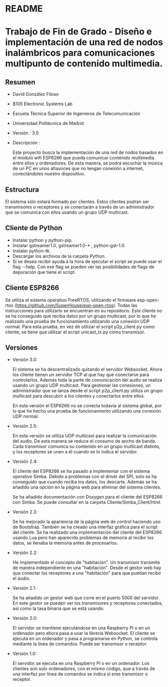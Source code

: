 # README #

# Trabajo de Fin de Grado - Diseño e implementación de una red de nodos inalámbricos para comunicaciones multipunto de contenido multimedia.

##	Resumen
+ David González Filoso
+ B105 Electronic Systems Lab
+ Escuela Técnica Superior de Ingenieros de Telecomunicación
+ Universidad Politécnica de Madrid
+ Versión : 3.0
+ Descripción :

	Este proyecto busca la implementación de una red de nodos basados en el módulo wifi ESP8266 que pueda comunicar contenido multimedia entre ellos y ordenadores. De esta manera, se podrá escuchar la música de un PC en unos altavoces que no tengan conexión a internet, conectándoles nuestro dispositivo.

##	Estructura
El sistema sólo estará formado por clientes. Estos clientes podrán ser transmisores o receptores y se conectarán a través de un administrador que se comunica con ellos usando un grupo UDP multicast.

##	Cliente de Python
+ Instalar python y python-pip.
+ Instalar gstreamer1.0, gstreamer1.0-* , python-gst-1.0.
+	Instalar python-tk.
+ Descargar los archivos de la carpeta Python.
+ Si se desea recibir ayuda a la hora de ejecutar el script se puede usar el flag --help. Con ese flag se pueden ver las posibilidades de flags de depuración que tiene el script.

##	Cliente ESP8266
Se utiliza el sistema operativo FreeRTOS, utilizando el firmware esp-open-rtos (https://github.com/SuperHouse/esp-open-rtos). Todas las instrucciones para utilizarlo se encuentran en su repositorio. Este cliente no se ha conseguido que reciba datos por un grupo multicast, por lo que he realizado una prueba de funcionamiento utilizando una conexión UDP normal. Para esta prueba, en vez de utilizar el script p2p_client.py como cliente, se tiene que utilizar el script unicast_tx.py como transmisor.

##	Versiones
+ Versión 3.0:

	El sistema se ha descentralizado quitando el servidor Websocket. Ahora los cliente tienen un servidor TCP al que hay que conectarse para controlarlos. Además toda la parte de comunicación del audio se realiza usando un grupo UDP multicast. Para gestionar las conexiones, un administrador que se lanza desde el script p2p_client.py utiliza un grupo multicast para descubrir a los clientes y conectarlos entre ellos.

	En esta versión el ESP8266 no se conecta todavía al sistema global, por lo que he hecho una prueba de funcionamiento utilizando una conexión UDP normal.

+	Versión 2.5:

	En esta versión se utiliza UDP multicast para realizar la comunicación del audio. De esta manera se reduce el consumo de ancho de banda. Cada transmisor comunica su contenido en un grupo multicast distinto, y los receptores se unen a él cuando se lo indica el servidor.

+ Versión 2.4:

	El cliente del ESP8266 se ha pasado a implementar con el sistema operativo Simba. Debido a problemas con el driver del SPI, solo se ha conseguido que cuando reciba los datos, los descarte. Además se ha añadido una opción en la página web para eliminar del sistema clientes.

	Se ha añadido documentación con Doxygen para el cliente del ESP8266 con Simba. Se puede consultar en la carpeta Cliente/Simba_Client/html.

+	Versión 2.3:

	Se ha mejorado la apariencia de la página web de control haciendo uso de Bootstrap. También se ha creado una interfaz gráfica para el script del cliente. Se ha realizado una implementación del cliente del ESP8266 usando Lua pero han aparecido problemas de memoria al recibir los datos, se llenaba la memoria antes de procesarlos.

+	Versión 2.2:

	He implementado el concepto de "habitación". Un transmisor transmite de manera independiente en una "habitación". Desde el gestor web hay que conectar los receptores a una "habitación" para que puedan recibir el audio.

+	Versión 2.1:

	Se ha añadido un gestor web que corre en el puerto 5000 del servidor. En este gestor se pueden ver los transmisores y receptores conectados, así como la tasa binaria que se está usando.

+ Versión 2.0:

	El servidor se mantiene ejecutándose en una Raspberry Pi o en un ordenador pero ahora pasa a usar la librería Websocket. El cliente se ejecuta en un ordenador y pasa a programarse en Python, se controla mediante la línea de comandos. Puede ser transmisor o receptor.

+	Versión 1.0:

	El servidor se ejecuta en una Raspberry Pi o en un ordenador. Los clientes son solo ordenadores, con el mismo código, que a través de una interfaz por línea de comandos se indica si eres transmisor o receptor.
